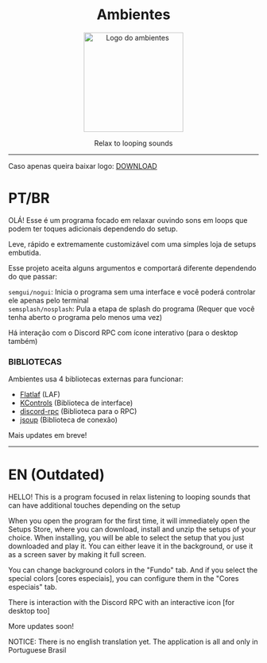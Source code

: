 <div align="center">
  <h1> Ambientes </h1>
  <img width="200" height="200" alt="Logo do ambientes" src="https://github.com/user-attachments/assets/ea128840-508a-4cfc-b2dd-c3dfe699e431"/>
  <p> Relax to looping sounds</p>
</div>



---

Caso apenas queira baixar logo:
[DOWNLOAD](https://github.com/Thebonn/Ambientes/releases/download/v1.1/Ambientes.jar)



# **PT/BR**

OLÁ!
Esse é um programa focado em relaxar ouvindo sons em loops que podem ter toques adicionais dependendo do setup.

Leve, rápido e extremamente customizável com uma simples loja de setups embutida.

Esse projeto aceita alguns argumentos e comportará diferente dependendo do que passar:

`semgui/nogui`: Inicia o programa sem uma interface e você poderá controlar ele apenas pelo terminal  
`semsplash/nosplash`: Pula a etapa de splash do programa (Requer que você tenha aberto o programa pelo menos uma vez)

Há interação com o Discord RPC com ícone interativo (para o desktop também)

### BIBLIOTECAS

Ambientes usa 4 bibliotecas externas para funcionar:
- [Flatlaf](https://www.formdev.com/flatlaf/) (LAF)
- [KControls](https://k33ptoo.github.io/KControls/) (Biblioteca de interface)
- [discord-rpc](https://github.com/firstdarkdev/discord-rpc/) (Biblioteca para o RPC)
- [jsoup](https://jsoup.org/) (Biblioteca de conexão)

Mais updates em breve!

---

# **EN** (Outdated)

HELLO!
This is a program focused in relax listening to looping sounds that can have additional touches depending on the setup

When you open the program for the first time, it will immediately open the Setups Store, where you can download, install and unzip the setups of your choice.
When installing, you will be able to select the setup that you just downloaded and play it. You can either leave it in the background, or use it as a screen saver by making it full screen.

You can change background colors in the "Fundo" tab. And if you select the special colors [cores especiais], you can configure them in the "Cores especiais" tab.

There is interaction with the Discord RPC with an interactive icon [for desktop too]

More updates soon!

NOTICE: There is no english translation yet. The application is all and only in Portuguese Brasil
